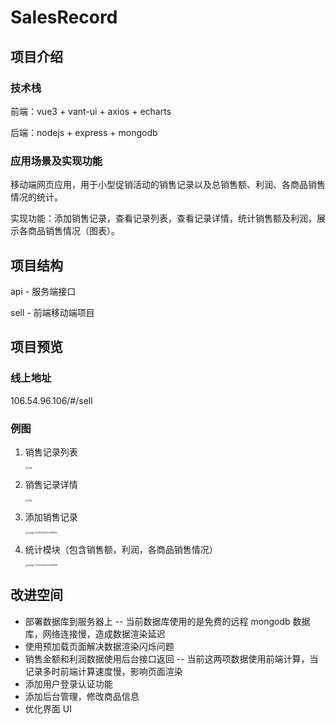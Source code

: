 # SalesRecord
## 项目介绍

### 技术栈

前端：vue3 + vant-ui + axios + echarts

后端：nodejs + express + mongodb

### 应用场景及实现功能

移动端网页应用，用于小型促销活动的销售记录以及总销售额、利润、各商品销售情况的统计。

实现功能：添加销售记录，查看记录列表，查看记录详情，统计销售额及利润，展示各商品销售情况（图表）。

## 项目结构

api - 服务端接口

sell - 前端移动端项目

## 项目预览

### 线上地址

106.54.96.106/#/sell

### 例图

1. 销售记录列表

   <img src="file:///C:\Users\Claret\Documents\Tencent Files\3113649199\Image\Group2\KA\8$\KA8$YW0@%MNCEISYAR8YC7J.jpg" alt="img" style="zoom: 25%;" />

2. 销售记录详情

   <img src="file:///C:\Users\Claret\Documents\Tencent Files\3113649199\Image\Group2\%P\7L\%P7LU2DHOB20YU%{YVL6W5D.jpg" alt="img" style="zoom:25%;" />

3. 添加销售记录

   <img src="C:\Users\Claret\AppData\Roaming\Typora\typora-user-images\image-20210902222139095.png" alt="image-20210902222139095" style="zoom:25%;" />

4. 统计模块（包含销售额，利润，各商品销售情况）

   <img src="C:\Users\Claret\AppData\Roaming\Typora\typora-user-images\image-20210902222236799.png" alt="image-20210902222236799" style="zoom:25%;" />

## 改进空间

- 部署数据库到服务器上 -- 当前数据库使用的是免费的远程 mongodb 数据库，网络连接慢，造成数据渲染延迟
- 使用预加载页面解决数据渲染闪烁问题
- 销售金额和利润数据使用后台接口返回 -- 当前这两项数据使用前端计算，当记录多时前端计算速度慢，影响页面渲染
- 添加用户登录认证功能
- 添加后台管理，修改商品信息
- 优化界面 UI

